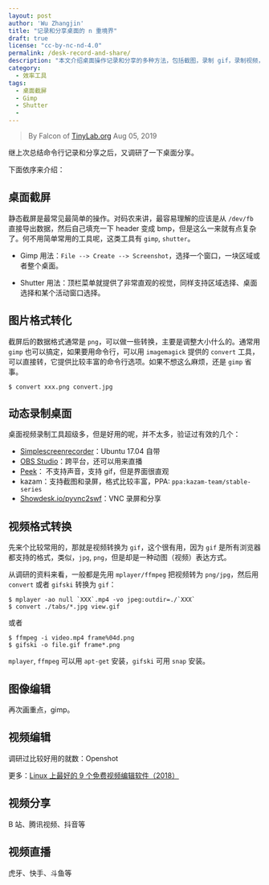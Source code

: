 ```yaml
---
layout: post
author: 'Wu Zhangjin'
title: "记录和分享桌面的 n 重境界"
draft: true
license: "cc-by-nc-nd-4.0"
permalink: /desk-record-and-share/
description: "本文介绍桌面操作记录和分享的多种方法，包括截图，录制 gif，录制视频，分享视频，直播等。"
category:
  - 效率工具
tags:
  - 桌面截屏
  - Gimp
  - Shutter
  -
---
```


> By Falcon of [TinyLab.org][1]
> Aug 05, 2019

继上次总结命令行记录和分享之后，又调研了一下桌面分享。

下面依序来介绍：

## 桌面截屏

静态截屏是最常见最简单的操作。对码农来讲，最容易理解的应该是从 `/dev/fb` 直接导出数据，然后自己填充一下 header 变成  bmp，但是这么一来就有点复杂了。何不用简单常用的工具呢，这类工具有 `gimp`, `shutter`。


  * Gimp 用法：`File --> Create --> Screenshot`，选择一个窗口，一块区域或者整个桌面。

  * Shutter 用法：顶栏菜单就提供了非常直观的视觉，同样支持区域选择、桌面选择和某个活动窗口选择。

## 图片格式转化

截屏后的数据格式通常是 `png`，可以做一些转换，主要是调整大小什么的。通常用 `gimp` 也可以搞定，如果要用命令行，可以用 `imagemagick` 提供的 `convert` 工具，可以直接转，它提供比较丰富的命令行选项。如果不想这么麻烦，还是 `gimp` 省事。

    $ convert xxx.png convert.jpg

## 动态录制桌面

桌面视频录制工具超级多，但是好用的呢，并不太多，验证过有效的几个：

* [Simplescreenrecorder](https://www.maartenbaert.be/simplescreenrecorder/)：Ubuntu 17.04 自带
* [OBS Studio](https://obsproject.com/)：跨平台，还可以用来直播
* [Peek](https://www.ghacks.net/2018/04/27/a-look-at-peek-screen-recorder-for-gnu-linux/)： 不支持声音，支持 gif，但是界面很直观
* kazam：支持截图和录屏，格式比较丰富，PPA: `ppa:kazam-team/stable-series`
* [Showdesk.io/pyvnc2swf](http://www.showdesk.io)：VNC 录屏和分享

## 视频格式转换

先来个比较常用的，那就是视频转换为 `gif`，这个很有用，因为 `gif` 是所有浏览器都支持的格式，类似，`jpg`, `png`，但是却是一种动图（视频）表达方式。

从调研的资料来看，一般都是先用 `mplayer/ffmpeg` 把视频转为 `png/jpg`，然后用 `convert` 或者 `gifski` 转换为 `gif`：

    $ mplayer -ao null `XXX`.mp4 -vo jpeg:outdir=./`XXX`
    $ convert ./tabs/*.jpg view.gif

或者

    $ ffmpeg -i video.mp4 frame%04d.png
    $ gifski -o file.gif frame*.png

`mplayer`, `ffmpeg` 可以用 `apt-get` 安装，`gifski` 可用 `snap` 安装。

## 图像编辑

再次画重点，gimp。

## 视频编辑

调研过比较好用的就数：Openshot

更多：[Linux 上最好的 9 个免费视频编辑软件（2018）](https://linux.cn/article-10185-1.html)

## 视频分享

B 站、腾讯视频、抖音等

## 视频直播

虎牙、快手、斗鱼等

[1]: http://tinylab.org
